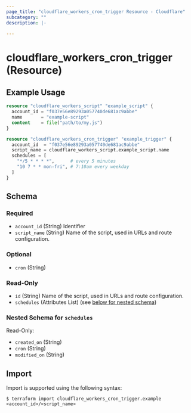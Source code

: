 ```yaml
---
page_title: "cloudflare_workers_cron_trigger Resource - Cloudflare"
subcategory: ""
description: |-
  
---
```


# cloudflare_workers_cron_trigger (Resource)



## Example Usage

```terraform
resource "cloudflare_workers_script" "example_script" {
  account_id = "f037e56e89293a057740de681ac9abbe"
  name       = "example-script"
  content    = file("path/to/my.js")
}

resource "cloudflare_workers_cron_trigger" "example_trigger" {
  account_id  = "f037e56e89293a057740de681ac9abbe"
  script_name = cloudflare_workers_script.example_script.name
  schedules = [
    "*/5 * * * *",      # every 5 minutes
    "10 7 * * mon-fri", # 7:10am every weekday
  ]
}
```
<!-- schema generated by tfplugindocs -->
## Schema

### Required

- `account_id` (String) Identifier
- `script_name` (String) Name of the script, used in URLs and route configuration.

### Optional

- `cron` (String)

### Read-Only

- `id` (String) Name of the script, used in URLs and route configuration.
- `schedules` (Attributes List) (see [below for nested schema](#nestedatt--schedules))

<a id="nestedatt--schedules"></a>
### Nested Schema for `schedules`

Read-Only:

- `created_on` (String)
- `cron` (String)
- `modified_on` (String)

## Import

Import is supported using the following syntax:

```shell
$ terraform import cloudflare_workers_cron_trigger.example <account_id>/<script_name>
```
